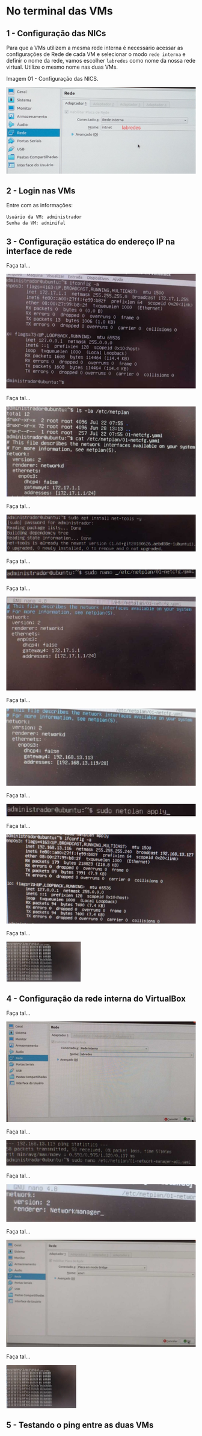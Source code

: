 # No terminal das VMs

## 1 - Configuração das NICs

Para que a VMs utilizem a mesma rede interna é necessário acessar as configurações de Rede de cada VM e selecionar o modo ```rede interna``` e definir o nome da rede, vamos escolher ```labredes``` como nome da nossa rede virtual. Utilize o mesmo nome nas duas VMs.

Imagem 01 - Configuração das NICS.

<img src="Imagens/Img02.png" alt="">

## 2 - Login nas VMs

Entre com as informações:

```
Usuário da VM: administrador
Senha da VM: adminifal
```

## 3 - Configuração estática do endereço IP na interface de rede

Faça tal...

<img src="Imagens/img9.jpg" alt="">

Faça tal...

<img src="Imagens/img10.jpg" alt="">

Faça tal...

<img src="Imagens/img11.jpg" alt="">

Faça tal...

<img src="Imagens/img12.jpg" alt="">

Faça tal...

<img src="Imagens/img13.jpg" alt="">

Faça tal...

<img src="Imagens/img14.jpg" alt="">

Faça tal...

<img src="Imagens/img15.jpg" alt="">

Faça tal...

<img src="Imagens/img16.jpg" alt="">

Faça tal...

<img src="Imagens/antes da img17.png" alt="">

## 4 - Configuração da rede interna do VirtualBox

Faça tal...

<img src="Imagens/img17.jpg" alt="">

Faça tal... 

<img src="Imagens/img18.jpg" alt="">

Faça tal...

<img src="Imagens/img19.jpg" alt="">

Faça tal...

<img src="Imagens/img20.jpg" alt="">

Faça tal...

<img src="Imagens/img21.png" alt="">

## 5 - Testando o ping entre as duas VMs
